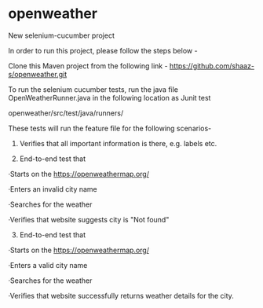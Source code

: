 # openweather
New selenium-cucumber project


In order to run this project, please follow the steps below -

Clone this Maven project from the following link -
https://github.com/shaaz-s/openweather.git

To run the selenium cucumber tests, run the java file OpenWeatherRunner.java in the following location as Junit test

openweather/src/test/java/runners/


These tests will run the feature file for the following scenarios-


1.  Verifies that all important information is there, e.g.  labels etc. 

2.  End-to-end test that

·Starts on the https://openweathermap.org/

·Enters an invalid city name

·Searches for the weather

·Verifies that website suggests city is "Not found"

3.   End-to-end test that

·Starts on the https://openweathermap.org/

·Enters a valid city name

·Searches for the weather

·Verifies that website successfully returns weather details for the city.
